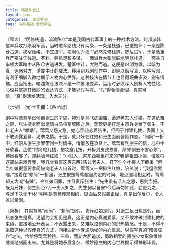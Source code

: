 ```yaml
---
title: 暗渡陈仓法
layout: post
categories: 表现手法
tags: 写作基础 表现手法
---
```


〔释义〕 “明修栈道，暗渡陈仓”本是我国古代军事上的一种战术方法。刘邦派韩信率兵攻打项羽军营，当时进军路线只有两条，一条是栈道，已遭毁坏；一条是陈仓古道，狭窄险峻，不宜进军。项羽认为汉军必然先修栈道，然后进军。于是派重兵严密驻守栈道。不料，韩信足智多谋，一面派兵大张旗鼓地明修栈道，一面亲自率领大军暗中从陈仓古道进发。楚军中计，大败而逃。这便是以明为假，以暗为真，迷惑对方，诱使中计的战法。移用到戏剧创作中，即是以假写真，以明写暗，有利于细腻入微地揭示人物内心世界。这种技法在情节上也显得婉曲多姿，别有情趣。应当指出，暗渡陈仓法决不是一种技法耍弄，运用时必须深入剖析人物性格、心理并掌握其微妙的表达方式，才能以假写真。“假”得合情合理、真实可信，“真”得活龙活现，入木三分。

〔示例〕 (元)王实甫：《西厢记》

剧中写莺莺早已倾慕张生的才貌，特别是孙飞虎围庙，逼迫老夫人许婚，在这危难之际，张生挺身而出邀请白马将军解围之后，莺莺更是打定主意许身给了张生。不料老夫人“赖婚”，莺莺又怨又急。她心里热恋着张生，但囿于封建礼教，表面上又不敢流露爱慕、渴求之情。于是，就只好在红娘和张生面前装假作态。“闹简”一折中，红娘从张生那里带回一封情书，悄悄放在妆盒上。莺莺看到张生的信，心中十分欣喜，连忙“将简帖儿拈，把妆盒儿按，开拆封皮孜孜看，颠来倒去不害心烦”。待她看够了，却翻脸骂红娘：“小贱人，这东西哪里将来的?我是相国小姐，谁敢将这简帖来戏弄我，我几曾看惯这等东西?告过老夫人，打下你个小贱人下截来。”但当红娘假意要拿简帖向老夫人自首时，莺莺又一把揪住红娘，陪笑说：“我逗你耍哩。”接着在“赖简”一折里，张生按照莺莺信里约定的时间、地点逾墙相会时，莺莺却又大喊“有贼”，令红娘问罪，并且责斥张生：“先生虽有活人之恩，恩则当报。既为兄妹，何生此心?万一夫人知之，先生何以自安?今后再勿如此，若更为之，与足下决无干休!”明明是莺莺传简相约，见面后又假装正经，真是出尔反尔，令人难以猜测。

〔简析〕 其实莺莺“闹简”、“赖简”是假，责斥红娘是假，对张生反日也是假，而热恋张生是真，渴望约会相见是真，这正是内心真诚爱慕，又不敢冲破封建礼教的束缚，直接地公开表达；不表露出来，又难以控制内心的炽热情感。于是，不得不采取这种以假传真的方式，间接曲折地传递隐秘的内心信息。以假写真的“暗渡陈仓”之法，恰恰将莺莺矜持、庄重，而又大胆追求，勇敢相爱的贵族少女形象维妙维肖地刻画出来。尤其是将她矛盾复杂、微妙隐曲的内心世界揭示得神形毕现。 
